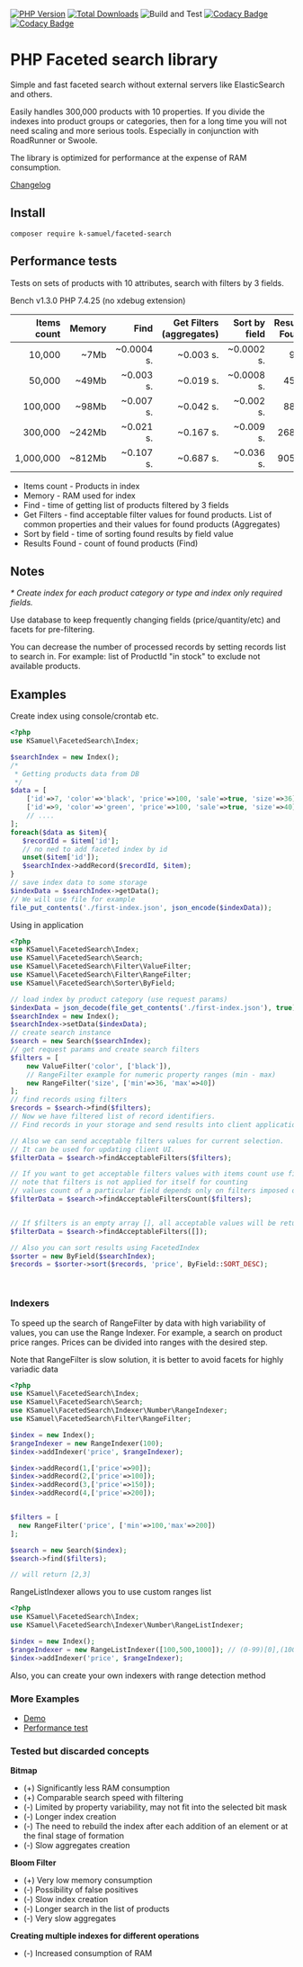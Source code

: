 [![PHP Version](https://img.shields.io/badge/php-7.3%2B-blue.svg)](https://packagist.org/packages/k-samuel/faceted-search)
[![Total Downloads](https://img.shields.io/packagist/dt/k-samuel/faceted-search.svg?style=flat-square)](https://packagist.org/packages/k-samuel/faceted-search)
![Build and Test](https://github.com/k-samuel/faceted-search/workflows/Build%20and%20Test/badge.svg?branch=develop&event=push)
[![Codacy Badge](https://api.codacy.com/project/badge/Grade/b9d174969c1b457fa8a6c3b753266698)](https://www.codacy.com/manual/kirill.a.egorov/faceted-search?utm_source=github.com&amp;utm_medium=referral&amp;utm_content=k-samuel/faceted-search&amp;utm_campaign=Badge_Grade)
[![Codacy Badge](https://api.codacy.com/project/badge/Coverage/b9d174969c1b457fa8a6c3b753266698)](https://www.codacy.com/manual/kirill.a.egorov/faceted-search?utm_source=github.com&utm_medium=referral&utm_content=k-samuel/faceted-search&utm_campaign=Badge_Coverage)
# PHP Faceted search library

Simple and fast faceted search without external servers like ElasticSearch and others.

Easily handles 300,000 products with 10 properties. If you divide the indexes into product groups or categories, 
then for a long time you will not need scaling and more serious tools. Especially in conjunction with 
RoadRunner or Swoole.

The library is optimized for performance at the expense of RAM consumption.

[Changelog](./changelog.md)

## Install

`
composer require k-samuel/faceted-search
`

## Performance tests

Tests on sets of products with 10 attributes, search with filters by 3 fields.

Bench v1.3.0 PHP 7.4.25 (no xdebug extension)

| Items count     | Memory   | Find             | Get Filters (aggregates) | Sort by field| Results Found    |
|----------------:|---------:|-----------------:|-------------------------:|-------------:|-----------------:|
| 10,000          | ~7Mb     | ~0.0004 s.       | ~0.003 s.                | ~0.0002 s.   | 907              |
| 50,000          | ~49Mb    | ~0.003 s.        | ~0.019 s.                | ~0.0008 s.   | 4550             |
| 100,000         | ~98Mb    | ~0.007 s.        | ~0.042 s.                | ~0.002 s.    | 8817             |
| 300,000         | ~242Mb   | ~0.021 s.        | ~0.167 s.                | ~0.009 s.    | 26891            |
| 1,000,000       | ~812Mb   | ~0.107 s.        | ~0.687 s.                | ~0.036 s.    | 90520            |


* Items count - Products in index
* Memory - RAM used for index
* Find - time of getting list of products filtered by 3 fields
* Get Filters - find acceptable filter values for found products. 
List of common properties and their values for found products (Aggregates)
* Sort by field - time of sorting found results by field value
* Results Found - count of found products (Find)

## Notes 

_* Create index for each product category or type and index only required fields._


Use database to keep frequently changing fields (price/quantity/etc) and facets for pre-filtering.

You can decrease the number of processed records by setting records list to search in. 
For example: list of ProductId "in stock" to exclude not available products.

## Examples

Create index using console/crontab etc.
```php
<?php
use KSamuel\FacetedSearch\Index;

$searchIndex = new Index();
/*
 * Getting products data from DB
 */
$data = [
    ['id'=>7, 'color'=>'black', 'price'=>100, 'sale'=>true, 'size'=>36],   
    ['id'=>9, 'color'=>'green', 'price'=>100, 'sale'=>true, 'size'=>40], 
    // ....
];
foreach($data as $item){ 
   $recordId = $item['id'];
   // no ned to add faceted index by id
   unset($item['id']);
   $searchIndex->addRecord($recordId, $item);
}
// save index data to some storage 
$indexData = $searchIndex->getData();
// We will use file for example
file_put_contents('./first-index.json', json_encode($indexData));
```

Using in application

```php
<?php
use KSamuel\FacetedSearch\Index;
use KSamuel\FacetedSearch\Search;
use KSamuel\FacetedSearch\Filter\ValueFilter;
use KSamuel\FacetedSearch\Filter\RangeFilter;
use KSamuel\FacetedSearch\Sorter\ByField;

// load index by product category (use request params)
$indexData = json_decode(file_get_contents('./first-index.json'), true);
$searchIndex = new Index();
$searchIndex->setData($indexData);
// create search instance
$search = new Search($searchIndex);
// get request params and create search filters
$filters = [
    new ValueFilter('color', ['black']),
    // RangeFilter example for numeric property ranges (min - max)
    new RangeFilter('size', ['min'=>36, 'max'=>40])
];
// find records using filters
$records = $search->find($filters);
// Now we have filtered list of record identifiers.
// Find records in your storage and send results into client application.

// Also we can send acceptable filters values for current selection.
// It can be used for updating client UI.
$filterData = $search->findAcceptableFilters($filters);

// If you want to get acceptable filters values with items count use findAcceptableFiltersCount
// note that filters is not applied for itself for counting
// values count of a particular field depends only on filters imposed on other fields 
$filterData = $search->findAcceptableFiltersCount($filters);


// If $filters is an empty array [], all acceptable values will be returned
$filterData = $search->findAcceptableFilters([]);

// Also you can sort results using FacetedIndex
$sorter = new ByField($searchIndex);
$records = $sorter->sort($records, 'price', ByField::SORT_DESC);




```

### Indexers

To speed up the search of RangeFilter by data with high variability of values, you can use the Range Indexer.
For example, a search on product price ranges. Prices can be divided into ranges with the desired step.

Note that RangeFilter is slow solution, it is better to avoid facets for highly variadic data

```php
<?php
use KSamuel\FacetedSearch\Index;
use KSamuel\FacetedSearch\Search;
use KSamuel\FacetedSearch\Indexer\Number\RangeIndexer;
use KSamuel\FacetedSearch\Filter\RangeFilter;

$index = new Index();
$rangeIndexer = new RangeIndexer(100);
$index->addIndexer('price', $rangeIndexer);

$index->addRecord(1,['price'=>90]);
$index->addRecord(2,['price'=>100]);
$index->addRecord(3,['price'=>150]);
$index->addRecord(4,['price'=>200]);


$filters = [
  new RangeFilter('price', ['min'=>100,'max'=>200])
];

$search = new Search($index);
$search->find($filters);

// will return [2,3]
```
RangeListIndexer allows you to use custom ranges list
```php
<?php
use KSamuel\FacetedSearch\Index;
use KSamuel\FacetedSearch\Indexer\Number\RangeListIndexer;

$index = new Index();
$rangeIndexer = new RangeListIndexer([100,500,1000]); // (0-99)[0],(100-499)[100],(500-999)[500],(1000 & >)[1000] 
$index->addIndexer('price', $rangeIndexer);
```
Also, you can create your own indexers with range detection method

### More Examples 
* [Demo](./examples)  
* [Performance test](./tests/performance/readme.md)


### Tested but discarded concepts

**Bitmap**
- (+) Significantly less RAM consumption
- (+) Comparable search speed with filtering
- (-) Limited by property variability, may not fit into the selected bit mask
- (-) Longer index creation
- (-) The need to rebuild the index after each addition of an element or at the final stage of formation
- (-) Slow aggregates creation

**Bloom Filter**
- (+) Very low memory consumption
- (-) Possibility of false positives
- (-) Slow index creation
- (-) Longer search in the list of products
- (-) Very slow aggregates

**Creating multiple indexes for different operations**
- (-) Increased consumption of RAM 